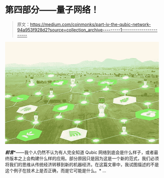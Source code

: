 # 第四部分——量子网络！

> 原文：<https://medium.com/coinmonks/part-iv-the-qubic-network-94a953f928d2?source=collection_archive---------1----------------------->

![](img/afda175bd3b43eaec925eb0abc456eae.png)

***前言****——我个人仍然不认为有人完全知道 Qubic 网络到底会是什么样子，或者最终版本之上会构建什么样的应用。部分原因只是因为这是一个新的范式，我们必须将我们的思维从传统经济转移到新的机器经济。在这篇文章中，我试图描述的不是这个例子在技术上是否正确，而是它可能是什么。* …